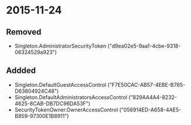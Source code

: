 # 2015-11-24

## Removed
* Singleton.AdministratorSecurityToken ("d9ea02e5-9aa1-4cbe-9318-06324529a923")

## Addded
* Singleton.DefaultGuestAccessControl ("F7E50CAC-AB57-4EBE-B765-D63804924C48")
* Singleton.DefaultAdministratorsAccessControl ("829AA4A4-8232-4625-8CAB-DB7DC96DA53F")
* SecurityTokenOwner.OwnerAccessControl ("056914ED-A658-4AE5-B859-97300E1B8911")